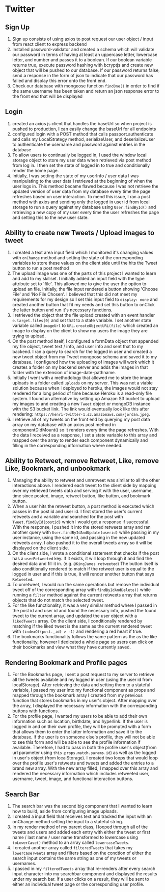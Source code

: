 # Twitter

## Sign Up 
1. Sign up consists of using axios to post request our user object / input from react client to express backend
2. Installed password-validator and created a schema which will validate our password in terms of having at least an uppercase letter, lowercase letter, and number and passes it to a boolean. If our boolean variable returns true, execute password hashing with bcryptjs and create new object that will be pushed to our database. If our password returns false, send a response in the form of json to indicate that our password has failed and display this error onto the front end. 
3. Check our database with mongoose function `findOne()` in order to find if the same username has been taken and return an json response error to the front end that will be displayed

## Login
1. created an axios js client that handles the baseUrl so when project is pushed to production, I can easily change the baseUrl for all endpoints
2. configured login with a POST method that calls passport.authenticate and calls my LocalStrategy method, serializeUser, and deserializeUser to authenticate the username and password against entries in the database
3. To allow users to continually be logged in, I used the window local storage object to store my user data when retrieved via post method from log in. I then set the state of logged in to true and conditionally render the home page. 
4. Initially, I was setting the state of my userInfo / user data I was manipulating to the user data I retrieved at the beginning of when the user logs in. This method became flawed because I was not retrieve the updated version of user data from my database every time the page refreshes based on user interaction. To mend this issue, I ran a post method with axios and sending only the logged in user id from local storage to run a query against my database using `User.findById()` and retrieving a new copy of my user every time the user refreshes the page and setting this to the new user state.

 ## Ability to create new Tweets / Upload images to tweet
1. I created a text area input field which I monitored it's changing values with `onChange` method and setting the state of the corresponding variables to store these values on the client side until the hits the Tweet button to run a post method 
2. The upload image was one of the parts of this project I wanted to learn and add to my skillset. I initially added an input field with the type attribute set to 'file'. This allowed me to give the user the option to upload an file. Initially, the file input rendered a button showing 'Choose File' and 'No File Chosen'. I believed that this did not meet my requirements for my design so I set this input field to `display: none` and created another button that fit my needs and set this button to onClick the latter button and run it's necessary functions. 
3. I retrieved the object that the file upload created with an event handler `e.target.files[0]` and set that to a state variable. I set another state variable called `imageUrl` to `URL.createObjectURL(file)` which created an image to display on the client to show my users the image they are trying to upload. 
4. On the post method itself, I configured a formData object that appended my file object, tweet text / info, and user info and sent that to my backend. I ran a query to search for the logged in user and created a new tweet object from my Tweet mongoose schema and saved it to my database. I configured how the uploading of images will work which it creates a folder on my backend server and adds the images in that folder with the extension of image-date-pathname. 
5. Initially I went with a methodology that allowed me to store the image uploads in a folder called `uploads` on my server. This was not a viable solution because when I deployed to heroku, the images would not stay rendered for a long period of time because Heroku is a read-only file system. I found an alternative by setting up Amazon S3 bucket to upload my images to and creating a new `Tweet` object or mongoDB instance with the S3 bucket link. The link would eventually look like this after rendering: `https://henri-twitter-1.s3.amazonaws.com/jordan.jpeg`.
6. I retrieve all of my tweets on the front end by querying my post data array on my database with an axios post method in componentDidMount() so it renders every time the page refreshes. With the data I received as a response, I set a state variable to this array and mapped over the array to render each component dynamically and filling in the corresponding information where needed.

## Ability to Retweet, remove Retweet, Like, remove Like, Bookmark, and unbookmark
1. Managing the ability to retweet and unretweet was similar to all the other interactions above. I rendered each tweet to the client side by mapping over my retrieved tweets data and serving it with the user, username, time since posted, image, retweet button, like button, and bookmark button. 
2. When a user hits the retweet button, a post method is executed which passes in the post id and user id. I first stored the user's current retweets and a variable and searched for the post with `Tweet.findById(postid)` which I would get a response if successful. With the response, I pushed it into the stored retweets array and ran another query with `User.findByIdAndUpdate(userid)` while passing in my user instance, using the same id, and passing in the new updated retweets array. I also pushed it to the overall tweets array so it will be displayed on the client side. 
3. On the client side, I wrote a conditional statement that checks if the post has a `userRetweeted` key. If it exists, it will loop through it and find the desired data and fill it in. (e.g. `@KingJames retweeted`) The button itself is also conditionally rendered to match if the retweet user is equal to the logged in user and if this is true, it will render another button that says `Retweeted`.
4. To unretweet, I would run the same operations but remove the individual tweet off of the corresponding array with `findByIdAndDelete()` while running a `filter` method against the current retweets array that returns objects that do not match the selected tweet.
5. For the like functionality, it was a very similar method where I passed in the post id and user id and found the necessary info, pushed the found tweet to the current array, and updated the user object with a `likedTweets` array. On the client side, I conditionally rendered by matching if the liked tweet is the same as the current rendered tweet with `(indexOf(post._id) > -1)` and rendering a red heart if true. 
6. The bookmarks functionality follows the same pattern as the as the like functionality, however I dedicated a whole page so users can click on their bookmarks and view what they have currently saved.

## Rendering Bookmark and Profile pages
1. For the Bookmarks page, I sent a post request to my server to retrieve all the tweets available and my logged in user (using the user id from localStorage). After retrieving the data and setting them to a stateful variable, I passed my user into my functional component as props and mapped through the bookmark array I created from my previous function that stores bookmarks in my user's object. After mapping over the array, I displayed the necessary information with the corresponding buttons with functions. 
2. For the profile page, I wanted my users to be able to add their own information such as location, birthdate, and hyperlink. If the user is logged in and on their own profile, they will be prompted with a form that allows them to enter the latter information and save it to the database. If the user is on someone else's profile, they will not be able to see this form and will be able to see the profile information if available. Therefore, I had to pass in both the profile user's object(from url parameter using `this.props.match.params.id`) as well as the logged in user's object (from localStorage). I created two loops that would loop over the profile user's retweets and tweets and added the entries to a brand new array. With the new array filled, I mapped over this array and rendered the necessary information which includes retweeted user, username, tweet, image, and functional interaction buttons. 

## Search Bar
1. The search bar was the second big component that I wanted to learn how to build, aside from configuring image uploads. 
2. I created a input field that receives text and tracked the input with an onChange method setting the input to a stateful string. 
3. In my render method of my parent class, I looped through all of the tweets and users and added each entry with either the tweet or first name / last name / user name transformed to lowercase using `toLowerCase()` method to an array called `lowercaseTweets`.
4. I created another array called `filteredTweets` that takes my `lowercaseTweets` array and filters based on the condtion of either the search input contains the same string as one of my tweets or usernames.  
5. I passed in my `filteredTweets` array that re-renders after every search input character into my searchbar component and displayed the results under my search bar. If a user clicks on a result, they will be sent to either an individual tweet page or the corresponding user profile.